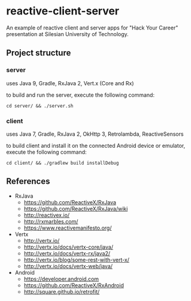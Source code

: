 reactive-client-server
======================
An example of reactive client and server apps for "Hack Your Career" presentation at Silesian University of Technology.

Project structure
-----------------
### server

uses Java 9, Gradle, RxJava 2, Vert.x (Core and Rx)

to build and run the server, execute the following command:

```
cd server/ && ./server.sh
```

### client

uses Java 7, Gradle, RxJava 2, OkHttp 3, Retrolambda, ReactiveSensors

to build client and install it on the connected Android device or emulator, execute the following command:

```
cd client/ && ./gradlew build installDebug
```

References
----------
- RxJava
  - https://github.com/ReactiveX/RxJava
  - https://github.com/ReactiveX/RxJava/wiki
  - http://reactivex.io/
  - http://rxmarbles.com/
  - https://www.reactivemanifesto.org/
- Vertx
  - http://vertx.io/
  - http://vertx.io/docs/vertx-core/java/
  - http://vertx.io/docs/vertx-rx/java2/
  - http://vertx.io/blog/some-rest-with-vert-x/
  - http://vertx.io/docs/vertx-web/java/
- Android
  - https://developer.android.com
  - https://github.com/ReactiveX/RxAndroid
  - http://square.github.io/retrofit/
